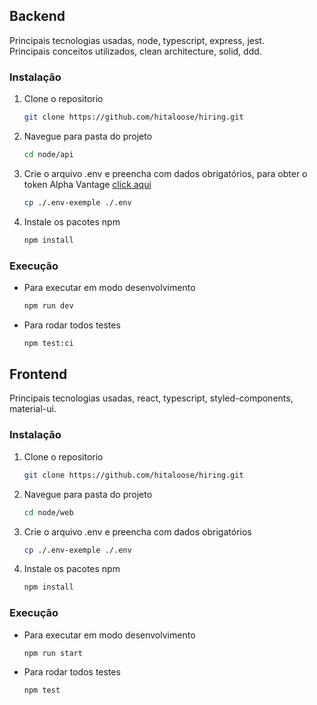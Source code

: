 ## Backend

Principais tecnologias usadas, node, typescript, express, jest.\
Principais conceitos utilizados, clean architecture, solid, ddd.

### Instalação

1. Clone o repositorio
   ```sh
   git clone https://github.com/hitaloose/hiring.git
   ```
2. Navegue para pasta do projeto
   ```sh
   cd node/api
   ```
3. Crie o arquivo .env e preencha com dados obrigatórios, para obter o token Alpha Vantage [click aqui](https://www.alphavantage.co/support/#api-key)
   ```sh
   cp ./.env-exemple ./.env
   ```
4. Instale os pacotes npm
   ```sh
   npm install
   ```

### Execução

- Para executar em modo desenvolvimento
  ```sh
  npm run dev
  ```
- Para rodar todos testes
  ```sh
  npm test:ci
  ```

## Frontend

Principais tecnologias usadas, react, typescript, styled-components, material-ui.

### Instalação

1. Clone o repositorio
   ```sh
   git clone https://github.com/hitaloose/hiring.git
   ```
2. Navegue para pasta do projeto
   ```sh
   cd node/web
   ```
3. Crie o arquivo .env e preencha com dados obrigatórios
   ```sh
   cp ./.env-exemple ./.env
   ```
4. Instale os pacotes npm
   ```sh
   npm install
   ```

### Execução

- Para executar em modo desenvolvimento
  ```sh
  npm run start
  ```
- Para rodar todos testes
  ```sh
  npm test
  ```
